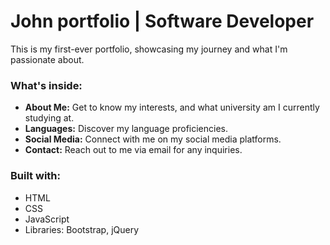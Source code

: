# John portfolio | Software Developer
This is my first-ever portfolio, showcasing my journey and what I'm passionate about. 
### What's inside:
- **About Me:** Get to know my interests, and what university am I currently studying at.
- **Languages:** Discover my language proficiencies.
- **Social Media:** Connect with me on my social media platforms.
- **Contact:** Reach out to me via email for any inquiries.
### Built with:
- HTML
- CSS
- JavaScript
- Libraries: Bootstrap, jQuery
